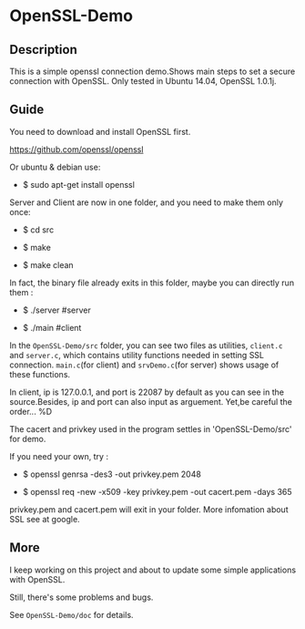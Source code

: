 OpenSSL-Demo
============
Description
------------
This is a simple openssl connection demo.Shows main steps to set a secure connection with OpenSSL.
Only tested in Ubuntu 14.04, OpenSSL 1.0.1j.

Guide
------------

You need to download and install OpenSSL first.

https://github.com/openssl/openssl

Or ubuntu & debian use:

* $ sudo apt-get  install openssl



Server and Client are now in one folder, and you need to make them only once:

* $ cd src

* $ make

* $ make clean




In fact, the binary file already exits in this folder, maybe you can directly run them :


* $ ./server	#server

* $ ./main	#client


In the `OpenSSL-Demo/src` folder, you can see two files as utilities, `client.c` and `server.c`, which contains utility functions needed in setting SSL connection. `main.c`(for client) and `srvDemo.c`(for server) shows usage of these functions.

In client, ip is 127.0.0.1, and port is 22087 by default as you can see in the source.Besides, ip and port can also input as arguement. Yet,be careful the order...  %D



The cacert and privkey used in the program settles in 'OpenSSL-Demo/src' for demo.

If you need your own, try : 


* $ openssl genrsa -des3 -out privkey.pem 2048

* $ openssl req -new -x509 -key privkey.pem -out cacert.pem -days 365



privkey.pem and cacert.pem will exit in your folder. More infomation about SSL see at google.
 



More
------------


I keep working on this project and about to update some simple applications with OpenSSL.


Still, there's some problems and bugs.


See `OpenSSL-Demo/doc` for details.










